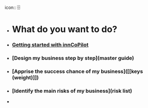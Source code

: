 icon:: 🗄️

- # What do you want to do?
- ### [Getting started with innCoPilot](innCoPilot/docs)
- ### [Design my business step by step](master guide)
- ### [Apprise the success chance of my business]([[keys (weight)]])
- ### [Identify the main risks of my business](risk list)
-